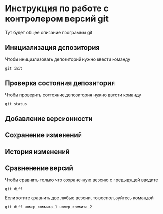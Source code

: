 # Инструкция по работе с контролером версий git

Тут будет общее описание программы git
## Инициализация депозитория

Чтобы инициализовать депозиторий нужно ввести команду 

    git init

## Проверка состояния депозитория

Чтобы проверить состояние депозитория нужно ввести команду

    git status

## Добавление версионности

## Сохранение изменений

## История изменений

## Сравненение версий

Чтобы сравнить только что сохраненную версию с предыдущей введите

    git diff

Если хотите сравнить две любые версии, то воспользуйтесь командой

    git diff номер_коммита_1 номер_коммита_2

    
